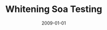 ---
title: "Whitening Soa Testing"
date: 2009-01-01
venue: "Proceedings of the 7th joint meeting of the European Software Engineering Conference and the ACM SIGSOFT International Symposium on Foundations of Software Engineering, 2009, Amsterdam, The Netherlands, August 24-28, 2009"
paperurl: https://doi.org/10.1145/1595696.1595721
authors: "Cesare Bartolini, Antonia Bertolino, Sebastian G Elbaum and Eda Marchetti"
awards: ""
---